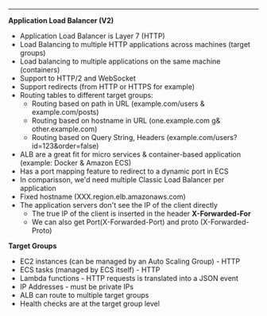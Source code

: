 ****
**Application Load Balancer (V2)**

* Application Load Balancer is Layer 7 (HTTP)
* Load Balancing to multiple HTTP applications across machines (target groups)
* Load balancing to multiple applications on the same machine (containers)
* Support to HTTP/2 and WebSocket
* Support redirects (from HTTP or HTTPS for example)
* Routing tables to different target groups:
    * Routing based on path in URL (example.com/users & example.com/posts)
    * Routing based on hostname in URL (one.example.com g& other.example.com)
    * Routing based on Query String, Headers (example.com/users?id=123&order=false)
* ALB are a great fit for micro services & container-based application (example: Docker & Amazon ECS)
* Has a port mapping feature to redirect to a dynamic port in ECS
* In comparisson, we'd need multiple Classic Load Balancer per application
* Fixed hostname (XXX.region.elb.amazonaws.com)
* The application servers don't see the IP of the client directly
    * The true IP of the client is inserted in the header **X-Forwarded-For**
    * We can also get Port(X-Forwarded-Port) and proto (X-Forwarded-Proto)

**Target Groups**

* EC2 instances (can be managed by an Auto Scaling Group) - HTTP
* ECS tasks (managed by ECS itself) - HTTP
* Lambda functions - HTTP requests is translated into a JSON event
* IP Addresses - must be private IPs
* ALB can route to multiple target groups
* Health checks are at the target group level